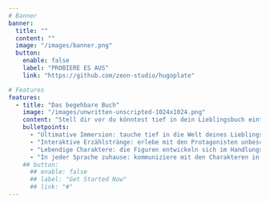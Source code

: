 ```yaml
---
# Banner
banner:
  title: ""
  content: ""
  image: "/images/banner.png"
  button:
    enable: false
    label: "PROBIERE ES AUS"
    link: "https://github.com/zeon-studio/hugoplate"

# Features
features:
  - title: "Das begehbare Buch"
    image: "/images/unwritten-unscripted-1024x1024.png"
    content: "Stell dir vor du könntest tief in dein Lieblingsbuch eintauchen. Jede Frage beantwortet bekommen. Jeden Winkel der Geschichte nochmal neu ausloten und noch einen Schritt weiter gehen. Einzig deine Phantasie ist das Limit."
    bulletpoints:
      - "Ultimative Immersion: tauche tief in die Welt deines Lieblingsromans ein"
      - "Interaktive Erzählstränge: erlebe mit den Protagonisten unbeschreibliche Abenteuer"
      - "Lebendige Charaktere: die Figuren entwickeln sich im Handlungsverlauf stetig weiter"
      - "In jeder Sprache zuhause: kommuniziere mit den Charakteren in beliebiger Sprache"
    ## button:
      ## enable: false
      ## label: "Get Started Now"
      ## link: "#"
---
```

